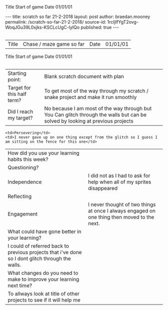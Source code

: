 <tr>
    <td>Title</td>
    <td>Start of game</td>
    <td>Date</td>
    <td>01/01/01</td>
  </tr>
</table>
<head>
<style>
table {
    border-collapse: collapse;
}

table, td, th {
    border: 1px solid black;
    width: 100%;
}
</style>
</head>

<table>---
title: scratch so far 21-2-2018
layout: post
author: braedan.mooney
permalink: /scratch-so-far-21-2-2018/
source-id: 1rcIjIfYgT2ovg-WoqJGu39L0xjks-KSCLcUgC-lyIQo
published: true
---
<table>
  <tr>
    <td>Title</td>
    <td>Chase / maze game so far</td>
    <td>Date</td>
    <td>01/01/01</td>
  </tr>
</table>
<tr>
    <td>Title</td>
    <td>Start of game</td>
    <td>Date</td>
    <td>01/01/01</td>
  </tr>
</table>
<head>
<style>
table {
    border-collapse: collapse;
}

table, td, th {
    border: 1px solid black;
    width: 100%;
}
</style>
</head>

<table>

<table>
  <tr>
    <td>Starting point:</td>
    <td>Blank scratch document with plan</td>
  </tr>
  <tr>
    <td>Target for this half term?</td>
    <td>To get most of the way through my scratch / snake project and make it run smoothly</td>
  </tr>
  <tr>
    <td>Did I reach my target? </td>
    <td>No because I am most of the way through but You Can glitch through the walls but can be solved by looking at previous projects</td>
  </tr>
</table>


<table>
  <tr>
    <td>How did you use your learning habits this week?</td>
  
    <td>Persevering</td>
    <td>I never gave up on one thing except from the glitch so I guess I am sitting on the fence for this one</td>
  </tr>
  <tr>
    <td>Questioning?</td>
    <td></td>
  </tr>
  <tr>
    <td>Independence</td>
    <td>I did not as I had to ask for help when all of my sprites disappeared</td>
  </tr>
  <tr>
    <td>Reflecting</td>
    <td></td>
  </tr>
  <tr>
    <td>Engagement</td>
    <td>I never thought of two things at once I always engaged on one thing then moved to the next.</td>
  </tr>
  <tr>
    <td>What could have gone better in your learning?</td>
    <td></td>
  </tr>
  <tr>
    <td>I could of referred back to previous projects that i've done so I dont glitch through the walls.</td>
    <td></td>
  </tr>
  <tr>
    <td>What changes do you need to make to improve your learning next time?</td>
    <td></td>
  </tr>
  <tr>
    <td>To allways look at title of other projects to see if it will help me</td>
    <td></td>
  </tr>
</table>


